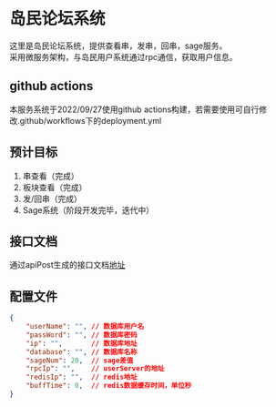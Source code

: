 # 岛民论坛系统
这里是岛民论坛系统，提供查看串，发串，回串，sage服务。  
采用微服务架构，与岛民用户系统通过rpc通信，获取用户信息。  

## github actions
本服务系统于2022/09/27使用github actions构建，若需要使用可自行修改.github/workflows下的deployment.yml

## 预计目标
1. 串查看（完成）
2. 板块查看（完成）
3. 发/回串（完成）
4. Sage系统（阶段开发完毕，迭代中）

## 接口文档
通过apiPost生成的接口文档[地址](https://docs.apipost.cn/preview/b58077f3ebc9caeb/6a197cc600cf6f5c)

## 配置文件
```json
{
    "userName": "", // 数据库用户名
    "passWord": "", // 数据库密码
    "ip": "",       // 数据库地址
    "database": "", // 数据库名称
    "sageNum": 20,  // sage差值
    "rpcIp": "",    // userServer的地址
    "redisIp": "",  // redis地址
    "buffTime": 0,  // redis数据缓存时间，单位秒
}
```